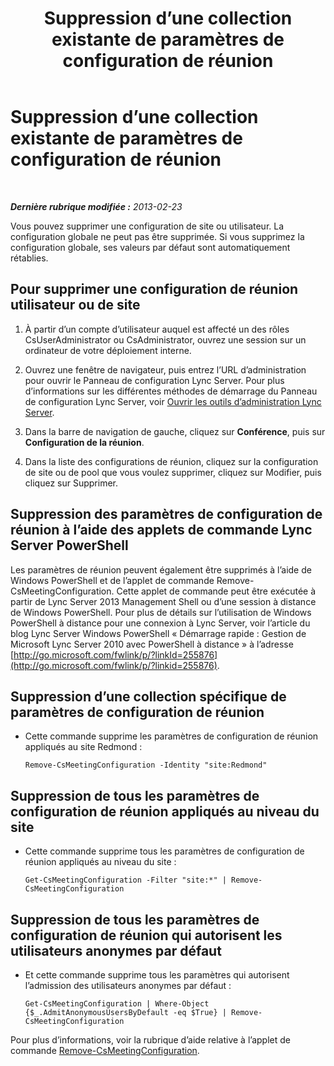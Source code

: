 ﻿---
title: Suppression d’une collection existante de paramètres de configuration de réunion
TOCTitle: Suppression d’une collection existante de paramètres de configuration de réunion
ms:assetid: 92ff8a91-05c5-4047-a533-5dff12f22299
ms:mtpsurl: https://technet.microsoft.com/fr-fr/library/JJ688136(v=OCS.15)
ms:contentKeyID: 49891446
ms.date: 05/20/2016
mtps_version: v=OCS.15
ms.translationtype: HT
---

# Suppression d’une collection existante de paramètres de configuration de réunion

 

_**Dernière rubrique modifiée :** 2013-02-23_

Vous pouvez supprimer une configuration de site ou utilisateur. La configuration globale ne peut pas être supprimée. Si vous supprimez la configuration globale, ses valeurs par défaut sont automatiquement rétablies.

## Pour supprimer une configuration de réunion utilisateur ou de site

1.  À partir d’un compte d’utilisateur auquel est affecté un des rôles CsUserAdministrator ou CsAdministrator, ouvrez une session sur un ordinateur de votre déploiement interne.

2.  Ouvrez une fenêtre de navigateur, puis entrez l’URL d’administration pour ouvrir le Panneau de configuration Lync Server. Pour plus d’informations sur les différentes méthodes de démarrage du Panneau de configuration Lync Server, voir [Ouvrir les outils d’administration Lync Server](lync-server-2013-open-lync-server-administrative-tools.md).

3.  Dans la barre de navigation de gauche, cliquez sur **Conférence**, puis sur **Configuration de la réunion**.

4.  Dans la liste des configurations de réunion, cliquez sur la configuration de site ou de pool que vous voulez supprimer, cliquez sur Modifier, puis cliquez sur Supprimer.

## Suppression des paramètres de configuration de réunion à l’aide des applets de commande Lync Server PowerShell

Les paramètres de réunion peuvent également être supprimés à l’aide de Windows PowerShell et de l’applet de commande Remove-CsMeetingConfiguration. Cette applet de commande peut être exécutée à partir de Lync Server 2013 Management Shell ou d’une session à distance de Windows PowerShell. Pour plus de détails sur l’utilisation de Windows PowerShell à distance pour une connexion à Lync Server, voir l’article du blog Lync Server Windows PowerShell « Démarrage rapide : Gestion de Microsoft Lync Server 2010 avec PowerShell à distance » à l’adresse [http://go.microsoft.com/fwlink/p/?linkId=255876](http://go.microsoft.com/fwlink/p/?linkid=255876).

## Suppression d’une collection spécifique de paramètres de configuration de réunion

  - Cette commande supprime les paramètres de configuration de réunion appliqués au site Redmond :
    
        Remove-CsMeetingConfiguration -Identity "site:Redmond"

## Suppression de tous les paramètres de configuration de réunion appliqués au niveau du site

  - Cette commande supprime tous les paramètres de configuration de réunion appliqués au niveau du site :
    
        Get-CsMeetingConfiguration -Filter "site:*" | Remove-CsMeetingConfiguration

## Suppression de tous les paramètres de configuration de réunion qui autorisent les utilisateurs anonymes par défaut

  - Et cette commande supprime tous les paramètres qui autorisent l’admission des utilisateurs anonymes par défaut :
    
        Get-CsMeetingConfiguration | Where-Object {$_.AdmitAnonymousUsersByDefault -eq $True} | Remove-CsMeetingConfiguration

Pour plus d’informations, voir la rubrique d’aide relative à l’applet de commande [Remove-CsMeetingConfiguration](ttps://docs.microsoft.com/en-us/powershell/module/skype/Remove-CsMeetingConfiguration).

